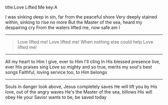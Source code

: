 title:Love Lifted Me
key:A

I was sinking deep in sin, far from the peaceful shore
Very deeply stained within, sinking to rise no more
But the Master of the sea, heard my despairing cry
From the waters lifted me, now safe am I

---
>Love lifted me! Love lifted me! 
When nothing else could help Love lifted me!

---
All my heart to Him I give, ever to Him I'll cling
In His blessed presence live, ever His praises sing 
Love so mighty and so true, merits my soul's best songs 
Faithful, loving service too, to Him belongs

---
Souls in danger look above, Jesus completely saves 
He will lift you by His love, 
out of the angry waves He's the Master of the sea, 
billows His will obey
He your Savior wants to be, be saved today
